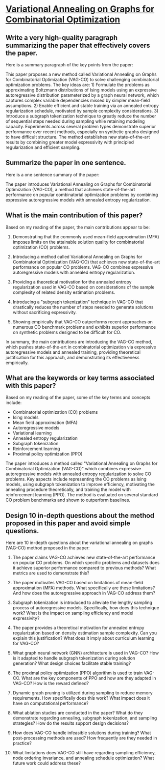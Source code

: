 # [Variational Annealing on Graphs for Combinatorial Optimization](https://arxiv.org/abs/2311.14156)

## Write a very high-quality paragraph summarizing the paper that effectively covers the paper.

 Here is a summary paragraph of the key points from the paper:

This paper proposes a new method called Variational Annealing on Graphs for Combinatorial Optimization (VAG-CO) to solve challenging combinatorial optimization problems. The key ideas are: 1) Formulate the problems as approximating Boltzmann distributions of Ising models using an expressive autoregressive distribution parameterized by a graph neural network, which captures complex variable dependencies missed by simpler mean-field assumptions. 2) Enable efficient and stable training via an annealed entropy regularization schedule, motivated by sample complexity considerations. 3) Introduce a subgraph tokenization technique to greatly reduce the number of sequential steps needed during sampling while retaining modeling capacity. Experiments across several problem types demonstrate superior performance over recent methods, especially on synthetic graphs designed to have difficult structure. The method establishes new state-of-the-art results by combining greater model expressivity with principled regularization and efficient sampling.


## Summarize the paper in one sentence.

 Here is a one sentence summary of the paper:

The paper introduces Variational Annealing on Graphs for Combinatorial Optimization (VAG-CO), a method that achieves state-of-the-art performance on popular combinatorial optimization problems by combining expressive autoregressive models with annealed entropy regularization.


## What is the main contribution of this paper?

 Based on my reading of the paper, the main contributions appear to be:

1) Demonstrating that the commonly used mean-field approximation (MFA) imposes limits on the attainable solution quality for combinatorial optimization (CO) problems. 

2) Introducing a method called Variational Annealing on Graphs for Combinatorial Optimization (VAG-CO) that achieves new state-of-the-art performance on popular CO problems. VAG-CO combines expressive autoregressive models with annealed entropy regularization.

3) Providing a theoretical motivation for the annealed entropy regularization used in VAG-CO based on considerations of the sample complexity of related density estimation problems. 

4) Introducing a "subgraph tokenization" technique in VAG-CO that drastically reduces the number of steps needed to generate solutions without sacrificing expressivity.

5) Showing empirically that VAG-CO outperforms recent approaches on numerous CO benchmark problems and exhibits superior performance on synthetic problems designed to be difficult for CO.

In summary, the main contributions are introducing the VAG-CO method, which pushes state-of-the-art in combinatorial optimization via expressive autoregressive models and annealed training, providing theoretical justification for this approach, and demonstrating its effectiveness empirically.


## What are the keywords or key terms associated with this paper?

 Based on my reading of the paper, some of the key terms and concepts include:

- Combinatorial optimization (CO) problems
- Ising models
- Mean field approximation (MFA)
- Autoregressive models
- Variational learning
- Annealed entropy regularization
- Subgraph tokenization
- Reinforcement learning
- Proximal policy optimization (PPO)

The paper introduces a method called "Variational Annealing on Graphs for Combinatorial Optimization (VAG-CO)" which combines expressive autoregressive models with annealed entropy regularization to solve CO problems. Key aspects include representing the CO problems as Ising models, using subgraph tokenization to improve efficiency, motivating the annealing procedure theoretically, and training the model with reinforcement learning (PPO). The method is evaluated on several standard CO problem benchmarks and shown to outperform baselines.


## Design 10 in-depth questions about the method proposed in this paper and avoid simple questions.

 Here are 10 in-depth questions about the variational annealing on graphs (VAG-CO) method proposed in the paper:

1. The paper claims VAG-CO achieves new state-of-the-art performance on popular CO problems. On which specific problems and datasets does it achieve superior performance compared to previous methods? What metrics are used to demonstrate this?

2. The paper motivates VAG-CO based on limitations of mean-field approximation (MFA) methods. What specifically are these limitations? And how does the autoregressive approach in VAG-CO address them?

3. Subgraph tokenization is introduced to alleviate the lengthy sampling process of autoregressive models. Specifically, how does this technique work? What is the impact on sampling efficiency and model expressivity? 

4. The paper provides a theoretical motivation for annealed entropy regularization based on density estimation sample complexity. Can you explain this justification? What does it imply about curriculum learning for VAG-CO?

5. What graph neural network (GNN) architecture is used in VAG-CO? How is it adapted to handle subgraph tokenization during solution generation? What design choices facilitate stable training?

6. The proximal policy optimization (PPO) algorithm is used to train VAG-CO. What are the key components of PPO and how are they adapted in VAG-CO? How is the reward defined?

7. Dynamic graph pruning is utilized during sampling to reduce memory requirements. How specifically does this work? What impact does it have on computational performance?

8. What ablation studies are conducted in the paper? What do they demonstrate regarding annealing, subgraph tokenization, and sampling strategies? How do the results support design decisions?

9. How does VAG-CO handle infeasible solutions during training? What post-processing methods are used? How frequently are they needed in practice?

10. What limitations does VAG-CO still have regarding sampling efficiency, node ordering invariance, and annealing schedule optimization? What future work could address these?
